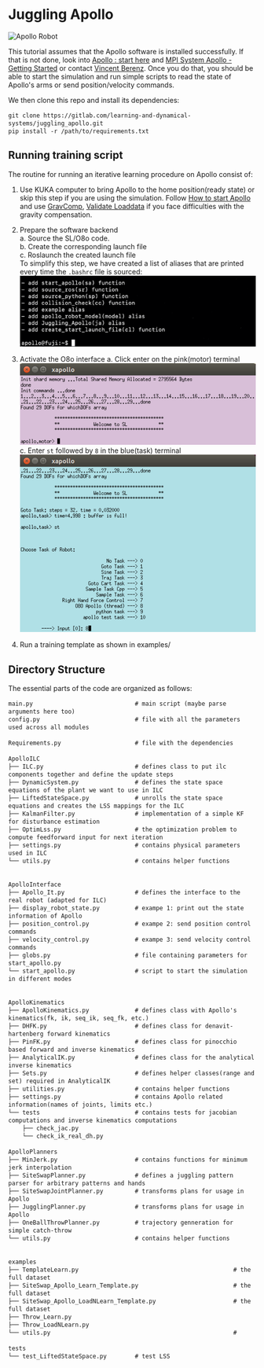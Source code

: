 
# Juggling Apollo


![Apollo Robot](https://am.is.mpg.de/uploads/ckeditor/pictures/80/content_Apollo2__1600x1067_.jpg)


This tutorial assumes that the Apollo software is installed successfully.
If that is not done, look into [Apollo : start here](https://atlas.is.localnet/confluence/display/AMDW/Apollo+%3A+start+here) and [MPI System Apollo - Getting Started](https://atlas.is.localnet/confluence/display/AMDW/MPI+System+Apollo+-+Getting+Started) or contact [Vincent Berenz](https://ei.is.mpg.de/person/vberenz).
Once you do that, you should be able to start the simulation and run simple scripts to read the state of Apollo's arms or send position/velocity commands.

We then clone this repo and install its dependencies:
```
git clone https://gitlab.com/learning-and-dynamical-systems/juggling_apollo.git
pip install -r /path/to/requirements.txt
```

## Running training script
The routine for running an iterative learning procedure on Apollo consist of:
1. Use KUKA computer to bring Apollo to the home position(ready state) or skip this step if you are using the simulation. Follow [How to start Apollo](https://atlas.is.localnet/confluence/pages/viewpage.action?spaceKey=AMDW&title=How+to+start+Apollo+and+control+it+from+SL) and use [GravComp](https://atlas.is.localnet/confluence/pages/viewpage.action?spaceKey=AMDW&title=GravComp+Mode+illigal+state), [Validate Loaddata](https://atlas.is.localnet/confluence/pages/viewpage.action?spaceKey=AMDW&title=Validate+Loaddata+%24TORQUE_AXIS_EST+limit+exceeded) if you face difficulties with the gravity compensation.

2. Prepare the software backend  
   a.  Source the SL/O8o code.  
   b.  Create the corresponding launch file  
   c.  Roslaunch the created launch file  
   To simplify this step, we have created a list of aliases that are printed every time the ```.bashrc``` file is sourced:  
   ![aliases](Readme.assets/aliases.png)

3. Activate the O8o interface
   a. Click enter on the pink(motor) terminal  
   ![pink_terminal](Readme.assets/pink_terminal.png)
   c. Enter ```st``` followed by ```8``` in the blue(task) terminal  
   ![blue_terminal](Readme.assets/blue_terminal.png)

4. Run a training template as shown in examples/



## Directory Structure
The essential parts of the code are organized as follows:

```
main.py                             # main script (maybe parse arguments here too)
config.py                           # file with all the parameters used across all modules

Requirements.py                     # file with the dependencies

ApolloILC
├── ILC.py                          # defines class to put ilc components together and define the update steps
├── DynamicSystem.py                # defines the state space equations of the plant we want to use in ILC
├── LiftedStateSpace.py             # unrolls the state space equations and creates the LSS mappings for the ILC
├── KalmanFilter.py                 # implementation of a simple KF for disturbance estimation
├── OptimLss.py                     # the optimization problem to compute feedforward input for next iteration
├── settings.py                     # contains physical parameters used in ILC
└── utils.py                        # contains helper functions


ApolloInterface
├── Apollo_It.py                    # defines the interface to the real robot (adapted for ILC)
├── display_robot_state.py          # exampe 1: print out the state information of Apollo
├── position_control.py             # exampe 2: send position control commands
├── velocity_control.py             # exampe 3: send velocity control commands
├── globs.py                        # file containing parameters for start_apollo.py
└── start_apollo.py                 # script to start the simulation in different modes


ApolloKinematics
├── ApolloKinematics.py             # defines class with Apollo's kinematics(fk, ik, seq_ik, seq_fk, etc.)
├── DHFK.py                         # defines class for denavit-hartenberg forward kinematics
├── PinFK.py                        # defines class for pinocchio based forward and inverse kinematics
├── AnalyticalIK.py                 # defines class for the analytical inverse kinematics
├── Sets.py                         # defines helper classes(range and set) required in AnalyticalIK
├── utilities.py                    # contains helper functions
├── settings.py                     # contains Apollo related information(names of joints, limits etc.)
└── tests                           # contains tests for jacobian computations and inverse kinematics computations
    ├── check_jac.py
    └── check_ik_real_dh.py

ApolloPlanners
├── MinJerk.py                      # contains functions for minimum jerk interpolation
├── SiteSwapPlanner.py              # defines a juggling pattern parser for arbitrary patterns and hands
├── SiteSwapJointPlanner.py         # transforms plans for usage in Apollo
├── JugglingPlanner.py              # transforms plans for usage in Apollo
├── OneBallThrowPlanner.py          # trajectory genneration for simple catch-throw
└── utils.py                        # contains helper functions


examples
├── TemplateLearn.py                                            # the full dataset
├── SiteSwap_Apollo_Learn_Template.py                           # the full dataset
├── SiteSwap_Apollo_LoadNLearn_Template.py                      # the full dataset
├── Throw_Learn.py
├── Throw_LoadNLearn.py
└── utils.py                                                    #

tests
└── test_LiftedStateSpace.py        # test LSS
```
